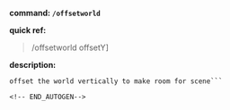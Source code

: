 <!-- BEGIN_AUTOGEN: do NOT edit in this block -->

**command: `/offsetworld`**

**quick ref:**
> /offsetworld offsetY]

**description:**

```
offset the world vertically to make room for scene```

<!-- END_AUTOGEN-->
